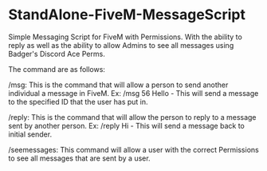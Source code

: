 # StandAlone-FiveM-MessageScript
Simple Messaging Script for FiveM with Permissions. With the ability to reply as well as the ability to allow Admins to see all messages using Badger's Discord Ace Perms. 

The command are as follows:

/msg: This is the command that will allow a person to send another individual a message in FiveM. Ex: /msg 56 Hello - This will send a message to the specified ID that the user has put in.

/reply: This is the command that will allow the person to reply to a message sent by another person. Ex: /reply Hi - This will send a message back to initial sender.

/seemessages: This command will allow a user with the correct Permissions to see all messages that are sent by a user.

